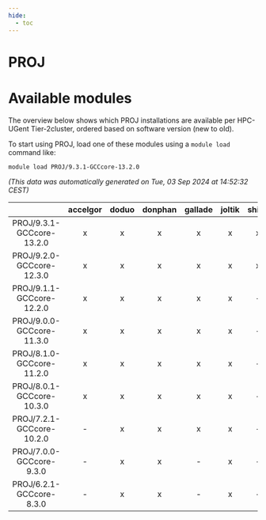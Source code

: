 ```yaml
---
hide:
  - toc
---
```


PROJ
====

# Available modules


The overview below shows which PROJ installations are available per HPC-UGent Tier-2cluster, ordered based on software version (new to old).

To start using PROJ, load one of these modules using a `module load` command like:

```shell
module load PROJ/9.3.1-GCCcore-13.2.0
```

*(This data was automatically generated on Tue, 03 Sep 2024 at 14:52:32 CEST)*  

| |accelgor|doduo|donphan|gallade|joltik|shinx|skitty|
| :---: | :---: | :---: | :---: | :---: | :---: | :---: | :---: |
|PROJ/9.3.1-GCCcore-13.2.0|x|x|x|x|x|x|x|
|PROJ/9.2.0-GCCcore-12.3.0|x|x|x|x|x|x|x|
|PROJ/9.1.1-GCCcore-12.2.0|x|x|x|x|x|-|x|
|PROJ/9.0.0-GCCcore-11.3.0|x|x|x|x|x|-|x|
|PROJ/8.1.0-GCCcore-11.2.0|x|x|x|x|x|-|x|
|PROJ/8.0.1-GCCcore-10.3.0|x|x|x|x|x|-|x|
|PROJ/7.2.1-GCCcore-10.2.0|-|x|x|x|x|-|x|
|PROJ/7.0.0-GCCcore-9.3.0|-|x|x|-|x|-|x|
|PROJ/6.2.1-GCCcore-8.3.0|-|x|x|-|x|-|x|
